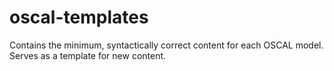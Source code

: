 # oscal-templates
Contains the minimum, syntactically correct content for each OSCAL model. Serves as a template for new content.
